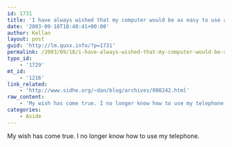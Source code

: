 ```yaml
---
id: 1731
title: 'I have always wished that my computer would be as easy to use as my telephone.'
date: '2003-09-18T18:48:41+00:00'
author: Kellan
layout: post
guid: 'http://lm.quxx.info/?p=1731'
permalink: /2003/09/18/i-have-always-wished-that-my-computer-would-be-as-easy-to-use-as-my-telephone/
typo_id:
    - '1729'
mt_id:
    - '1216'
link_related:
    - 'http://www.sidhe.org/~dan/blog/archives/000242.html'
raw_content:
    - 'My wish has come true. I no longer know how to use my telephone.'
categories:
    - Aside
---
```


My wish has come true. I no longer know how to use my telephone.